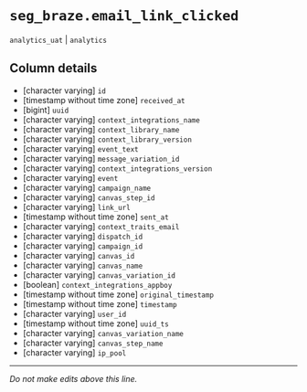# `seg_braze.email_link_clicked`
`analytics_uat` | `analytics`

## Column details
* [character varying] `id`
* [timestamp without time zone] `received_at`
* [bigint]    `uuid`
* [character varying] `context_integrations_name`
* [character varying] `context_library_name`
* [character varying] `context_library_version`
* [character varying] `event_text`
* [character varying] `message_variation_id`
* [character varying] `context_integrations_version`
* [character varying] `event`
* [character varying] `campaign_name`
* [character varying] `canvas_step_id`
* [character varying] `link_url`
* [timestamp without time zone] `sent_at`
* [character varying] `context_traits_email`
* [character varying] `dispatch_id`
* [character varying] `campaign_id`
* [character varying] `canvas_id`
* [character varying] `canvas_name`
* [character varying] `canvas_variation_id`
* [boolean]   `context_integrations_appboy`
* [timestamp without time zone] `original_timestamp`
* [timestamp without time zone] `timestamp`
* [character varying] `user_id`
* [timestamp without time zone] `uuid_ts`
* [character varying] `canvas_variation_name`
* [character varying] `canvas_step_name`
* [character varying] `ip_pool`

-------------------------------------------------------------------------------
*Do not make edits above this line.*
